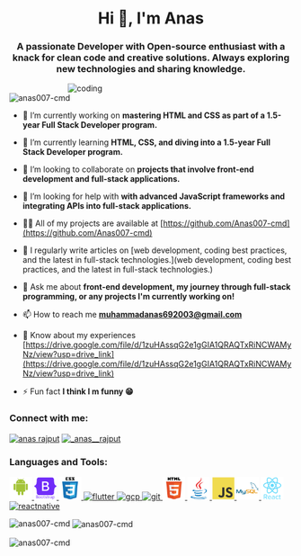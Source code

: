<h1 align="center">Hi 👋, I'm Anas</h1>
<h3 align="center">A passionate Developer with Open-source enthusiast with a knack for clean code and creative solutions. Always exploring new technologies and sharing knowledge.</h3>
<img align="right" src="https://camo.githubusercontent.com/19db51af5f90f1b152bc0b9078f5fe97053955be5074f03f17019c70345bdcdb/68747470733a2f2f6d69726f2e6d656469756d2e636f6d2f6d61782f313336302f302a37513379765349765f7430696f4a2d5a2e676966" alt="coding" width="400">
<p align="left"> <img src="https://komarev.com/ghpvc/?username=anas007-cmd&label=Profile%20views&color=0e75b6&style=flat" alt="anas007-cmd" /> </p>

- 🔭 I’m currently working on **mastering HTML and CSS as part of a 1.5-year Full Stack Developer program.**

- 🌱 I’m currently learning **HTML, CSS, and diving into a 1.5-year Full Stack Developer program.**

- 👯 I’m looking to collaborate on **projects that involve front-end development and full-stack applications.**

- 🤝 I’m looking for help with **with advanced JavaScript frameworks and integrating APIs into full-stack applications.**

- 👨‍💻 All of my projects are available at [https://github.com/Anas007-cmd](https://github.com/Anas007-cmd)

- 📝 I regularly write articles on [web development, coding best practices, and the latest in full-stack technologies.](web development, coding best practices, and the latest in full-stack technologies.)

- 💬 Ask me about **front-end development, my journey through full-stack programming, or any projects I'm currently working on!**

- 📫 How to reach me **muhammadanas692003@gmail.com**

- 📄 Know about my experiences [https://drive.google.com/file/d/1zuHAssqG2e1gGIA1QRAQTxRiNCWAMyNz/view?usp=drive_link](https://drive.google.com/file/d/1zuHAssqG2e1gGIA1QRAQTxRiNCWAMyNz/view?usp=drive_link)

- ⚡ Fun fact **I think I m funny 😁**

<h3 align="left">Connect with me:</h3>
<p align="left">
<a href="https://fb.com/anas rajput" target="blank"><img align="center" src="https://raw.githubusercontent.com/rahuldkjain/github-profile-readme-generator/master/src/images/icons/Social/facebook.svg" alt="anas rajput" height="30" width="40" /></a>
<a href="https://instagram.com/_anas__rajput" target="blank"><img align="center" src="https://raw.githubusercontent.com/rahuldkjain/github-profile-readme-generator/master/src/images/icons/Social/instagram.svg" alt="_anas__rajput" height="30" width="40" /></a>
</p>

<h3 align="left">Languages and Tools:</h3>
<p align="left"> <a href="https://developer.android.com" target="_blank" rel="noreferrer"> <img src="https://raw.githubusercontent.com/devicons/devicon/master/icons/android/android-original-wordmark.svg" alt="android" width="40" height="40"/> </a> <a href="https://getbootstrap.com" target="_blank" rel="noreferrer"> <img src="https://raw.githubusercontent.com/devicons/devicon/master/icons/bootstrap/bootstrap-plain-wordmark.svg" alt="bootstrap" width="40" height="40"/> </a> <a href="https://www.w3schools.com/css/" target="_blank" rel="noreferrer"> <img src="https://raw.githubusercontent.com/devicons/devicon/master/icons/css3/css3-original-wordmark.svg" alt="css3" width="40" height="40"/> </a> <a href="https://flutter.dev" target="_blank" rel="noreferrer"> <img src="https://www.vectorlogo.zone/logos/flutterio/flutterio-icon.svg" alt="flutter" width="40" height="40"/> </a> <a href="https://cloud.google.com" target="_blank" rel="noreferrer"> <img src="https://www.vectorlogo.zone/logos/google_cloud/google_cloud-icon.svg" alt="gcp" width="40" height="40"/> </a> <a href="https://git-scm.com/" target="_blank" rel="noreferrer"> <img src="https://www.vectorlogo.zone/logos/git-scm/git-scm-icon.svg" alt="git" width="40" height="40"/> </a> <a href="https://www.w3.org/html/" target="_blank" rel="noreferrer"> <img src="https://raw.githubusercontent.com/devicons/devicon/master/icons/html5/html5-original-wordmark.svg" alt="html5" width="40" height="40"/> </a> <a href="https://www.java.com" target="_blank" rel="noreferrer"> <img src="https://raw.githubusercontent.com/devicons/devicon/master/icons/java/java-original.svg" alt="java" width="40" height="40"/> </a> <a href="https://developer.mozilla.org/en-US/docs/Web/JavaScript" target="_blank" rel="noreferrer"> <img src="https://raw.githubusercontent.com/devicons/devicon/master/icons/javascript/javascript-original.svg" alt="javascript" width="40" height="40"/> </a> <a href="https://www.mysql.com/" target="_blank" rel="noreferrer"> <img src="https://raw.githubusercontent.com/devicons/devicon/master/icons/mysql/mysql-original-wordmark.svg" alt="mysql" width="40" height="40"/> </a> <a href="https://reactjs.org/" target="_blank" rel="noreferrer"> <img src="https://raw.githubusercontent.com/devicons/devicon/master/icons/react/react-original-wordmark.svg" alt="react" width="40" height="40"/> </a> <a href="https://reactnative.dev/" target="_blank" rel="noreferrer"> <img src="https://reactnative.dev/img/header_logo.svg" alt="reactnative" width="40" height="40"/> </a> </p>

<p><img align="left" src="https://github-readme-stats.vercel.app/api/top-langs?username=anas007-cmd&show_icons=true&locale=en&layout=compact" alt="anas007-cmd" /></p>

<p>&nbsp;<img align="center" src="https://github-readme-stats.vercel.app/api?username=anas007-cmd&show_icons=true&locale=en" alt="anas007-cmd" /></p>

<p><img align="center" src="https://github-readme-streak-stats.herokuapp.com/?user=anas007-cmd&" alt="anas007-cmd" /></p>
